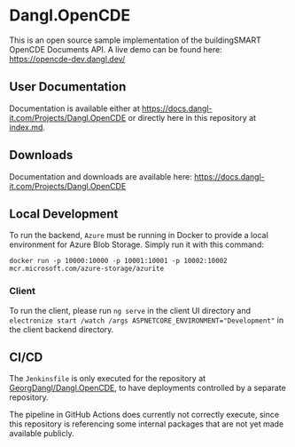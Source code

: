 # Dangl.OpenCDE
This is an open source sample implementation of the buildingSMART OpenCDE Documents API. A live demo can be found here:  
<https://opencde-dev.dangl.dev/>

## User Documentation

Documentation is available either at <https://docs.dangl-it.com/Projects/Dangl.OpenCDE> or directly here in this repository at [index.md](./docs/index.md).

## Downloads

Documentation and downloads are available here: <https://docs.dangl-it.com/Projects/Dangl.OpenCDE>

## Local Development

To run the backend, `Azure` must be running in Docker to provide a local environment for Azure Blob Storage. Simply run it with this command:

    docker run -p 10000:10000 -p 10001:10001 -p 10002:10002 mcr.microsoft.com/azure-storage/azurite

### Client

To run the client, please run `ng serve` in the client UI directory and `electronize start /watch /args ASPNETCORE_ENVIRONMENT="Development"` in the client backend directory.

## CI/CD

The `Jenkinsfile` is only executed for the repository at [GeorgDangl/Dangl.OpenCDE](https://github.com/GeorgDangl/Dangl.OpenCDE), to have deployments controlled by a separate repository.

The pipeline in GitHub Actions does currently not correctly execute, since this repository is referencing some internal packages that are not yet made available publicly.
